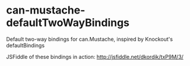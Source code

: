 can-mustache-defaultTwoWayBindings
==================================

Default two-way bindings for can.Mustache, inspired by Knockout's defaultBindings

JSFiddle of these bindings in action: http://jsfiddle.net/dkordik/txP9M/3/
